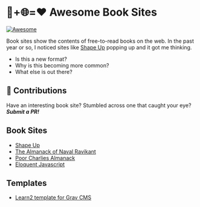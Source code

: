 # 📘+🌐=❤️ Awesome Book Sites
[![Awesome](https://awesome.re/badge-flat.svg)](https://awesome.re)

Book sites show the contents of free-to-read books on the web. In the past year or so, I noticed sites like [Shape Up](https://basecamp.com/shapeup) popping up and it got me thinking. 

- Is this a new format?
- Why is this becoming more common?
- What else is out there?

## 🤝 Contributions

Have an interesting book site? Stumbled across one that caught your eye? _**Submit a PR!**_

## Book Sites

- [Shape Up](https://basecamp.com/shapeup)
- [The Almanack of Naval Ravikant](https://www.navalmanack.com/)
- [Poor Charlies Almanack](https://www.stripe.press/poor-charlies-almanack/cover)
- [Eloquent Javascript](https://eloquentjavascript.net/)

## Templates

- [Learn2 template for Grav CMS](https://demo.hibbittsdesign.org/grav-learn2-git-sync/)
